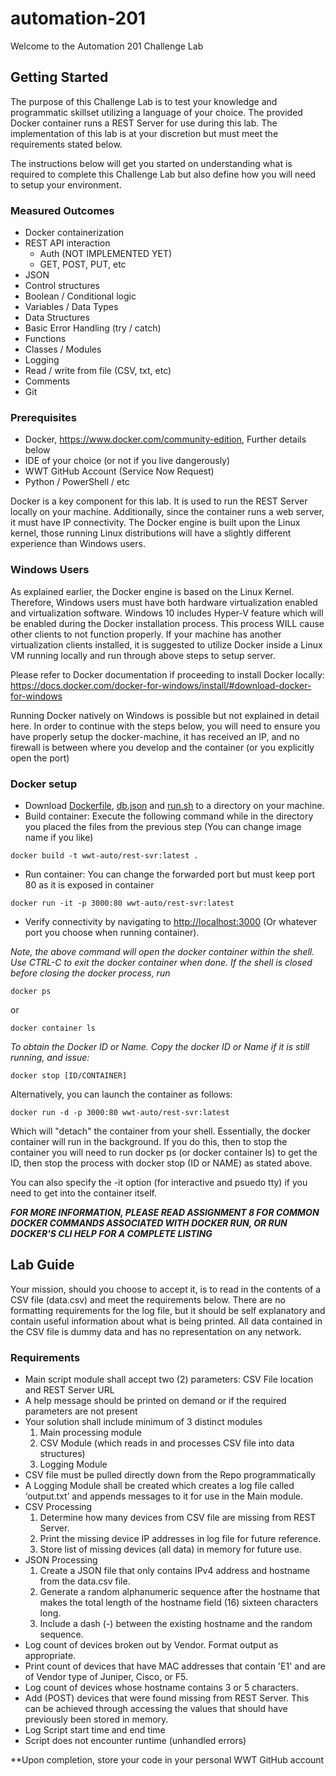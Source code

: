 # automation-201

Welcome to the Automation 201 Challenge Lab

## Getting Started

The purpose of this Challenge Lab is to test your knowledge and programmatic skillset utilizing a language of your choice.  The provided Docker container runs a REST Server for use during this lab.    The implementation of this lab is at your discretion but must meet the requirements stated below.

The instructions below will get you started on understanding what is required to complete this Challenge Lab but also define how you will need to setup your environment.

### Measured Outcomes

-   Docker containerization
-   REST API interaction
    -   Auth (NOT IMPLEMENTED YET)
    -   GET, POST, PUT, etc
-   JSON
-   Control structures
-   Boolean / Conditional logic
-   Variables / Data Types
-   Data Structures
-   Basic Error Handling (try / catch)
-   Functions
-   Classes / Modules
-   Logging
-   Read / write from file (CSV, txt, etc)
-   Comments
-   Git

### Prerequisites

-   Docker, <https://www.docker.com/community-edition>, Further details below
-   IDE of your choice (or not if you live dangerously)
-   WWT GitHub Account (Service Now Request)
-   Python / PowerShell / etc

Docker is a key component for this lab.  It is used to run the REST Server locally on your machine. Additionally, since the container runs a web server, it must have IP connectivity.  The Docker engine is built upon the Linux kernel, those running Linux distributions will have a slightly different experience than Windows users.  

### Windows Users

As explained earlier, the Docker engine is based on the Linux Kernel.  Therefore, Windows users must have both hardware virtualization enabled and virtualization software.  Windows 10 includes Hyper-V feature which will be enabled during the Docker installation process.  This process WILL cause other clients to not function properly.  If your machine has another virtualization clients installed, it is suggested to utilize Docker inside a Linux VM running locally and run through above steps to setup server.

Please refer to Docker documentation if proceeding to install Docker locally: <https://docs.docker.com/docker-for-windows/install/#download-docker-for-windows>

Running Docker natively on Windows is possible but not explained in detail here.  In order to continue with the steps below, you will need to ensure you have properly setup the docker-machine, it has received an IP, and no firewall is between where you develop and the container (or you explicitly open the port)

### Docker setup

-   Download [Dockerfile](Dockerfile), [db.json](db.json) and [run.sh](run.sh) to a directory on your machine.
-   Build container: Execute the following command while in the directory you placed the files from the previous step (You can change image name if you like)
```
docker build -t wwt-auto/rest-svr:latest .
```
-   Run container: You can change the forwarded port but must keep port 80 as it is exposed in container
```
docker run -it -p 3000:80 wwt-auto/rest-svr:latest
```
-   Verify connectivity by navigating to <http://localhost:3000> (Or whatever port you choose when running container).

_Note, the above command will open the docker container within the shell.  Use CTRL-C to exit the docker container when done.  If the shell is closed before closing the docker process, run_

```
docker ps
```
or
```
docker container ls
```
_To obtain the Docker ID or Name.  Copy the docker ID or Name if it is still running, and issue:_
```
docker stop [ID/CONTAINER]
```

Alternatively, you can launch the container as follows:
```
docker run -d -p 3000:80 wwt-auto/rest-svr:latest
```
Which will "detach" the container from your shell.  Essentially, the docker container will run in the background.  If you do this, then to stop the container you will need to run docker ps (or docker container ls) to get the ID, then stop the process with docker stop (ID or NAME) as stated above.

You can also specify the -it option (for interactive and psuedo tty) if you need to get into the container itself.

**_FOR MORE INFORMATION, PLEASE READ ASSIGNMENT 8 FOR COMMON DOCKER COMMANDS ASSOCIATED WITH DOCKER RUN, OR RUN DOCKER'S CLI HELP FOR A COMPLETE LISTING_**

## Lab Guide

Your mission, should you choose to accept it, is to read in the contents of a CSV file (data.csv) and meet the requirements below.  There are no formatting requirements for the log file, but it should be self explanatory and contain useful information about what is being printed.  All data contained in the CSV file is dummy data and has no representation on any network.

### Requirements
-   Main script module shall accept two (2) parameters: CSV File location and REST Server URL
-   A help message should be printed on demand or if the required parameters are not present
-   Your solution shall include minimum of 3 distinct modules
    1.  Main processing module
    2.  CSV Module (which reads in and processes CSV file into data structures)
    3.  Logging Module
-   CSV file must be pulled directly down from the Repo programmatically
-   A Logging Module shall be created which creates a log file called ‘output.txt’ and appends messages to it for use in the Main module.
-   CSV Processing
    1.  Determine how many devices from CSV file are missing from REST Server.
    2.  Print the missing device IP addresses in log file for future reference.
    3.  Store list of missing devices (all data) in memory for future use.
-   JSON Processing
    1.  Create a JSON file that only contains IPv4 address and hostname from the data.csv file.
    2.  Generate a random alphanumeric sequence after the hostname that makes the total length of the hostname field (16) sixteen characters long.
    3.  Include a dash (-) between the existing hostname and the random sequence.  
-   Log count of devices broken out by Vendor.  Format output as appropriate.
-   Print count of devices that have MAC addresses that contain 'E1' and are of Vendor type of Juniper, Cisco, or F5.
-   Log count of devices whose hostname contains 3 or 5 characters.
-   Add (POST) devices that were found missing from REST Server.  This can be achieved through accessing the values that should have previously been stored in memory.
-   Log Script start time and end time
-   Script does not encounter runtime (unhandled errors)

**Upon completion, store your code in your personal WWT GitHub account
